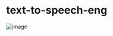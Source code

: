 # text-to-speech-eng


![image](https://user-images.githubusercontent.com/18406724/126266805-9c95c03f-2cc3-4974-a7a0-7f337947f60f.png)
